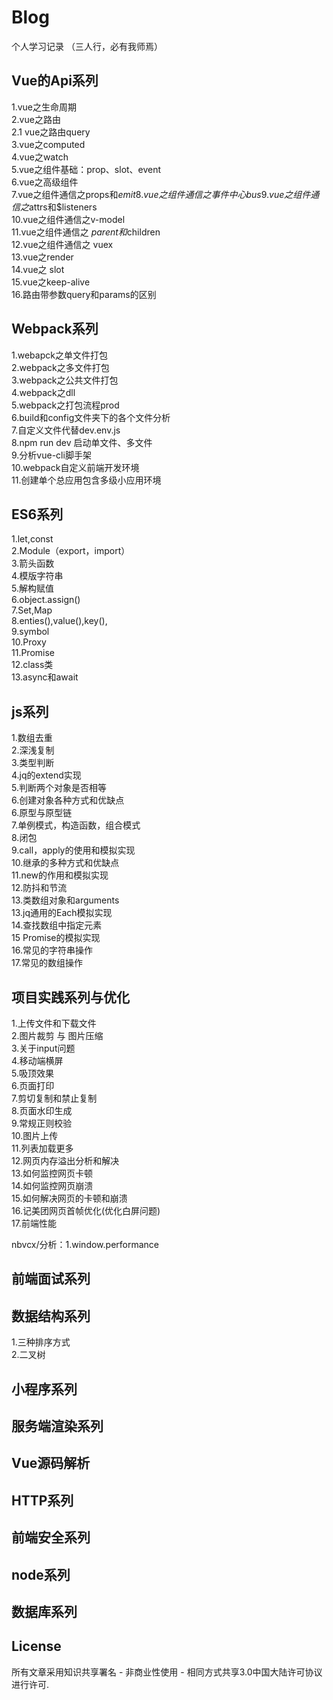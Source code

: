 # Blog

个人学习记录 （三人行，必有我师焉）

## Vue的Api系列     
1.vue之生命周期   
2.vue之路由        
2.1 vue之路由query        
3.vue之computed        
4.vue之watch           
5.vue之组件基础：prop、slot、event               
6.vue之高级组件        
7.vue之组件通信之props和$emit        
8.vue之组件通信之事件中心bus      
9.vue之组件通信之$attrs和$listeners     
10.vue之组件通信之v-model       
11.vue之组件通信之 $parent和$children       
12.vue之组件通信之 vuex       
13.vue之render      
14.vue之 slot      
15.vue之keep-alive          
16.路由带参数query和params的区别          

## Webpack系列      
1.webapck之单文件打包        
2.webpack之多文件打包        
3.webpack之公共文件打包        
4.webpack之dll       
5.webpack之打包流程prod       
6.build和config文件夹下的各个文件分析        
7.自定义文件代替dev.env.js        
8.npm run dev 启动单文件、多文件      
9.分析vue-cli脚手架         
10.webpack自定义前端开发环境        
11.创建单个总应用包含多级小应用环境         

## ES6系列             
1.let,const        
2.Module（export，import）         
3.箭头函数                                
4.模版字符串                        
5.解构赋值                      
6.object.assign()           
7.Set,Map               
8.enties(),value(),key(),         
9.symbol              
10.Proxy            
11.Promise          
12.class类           
13.async和await          

## js系列          
1.数组去重                    
2.深浅复制                 
3.类型判断          
4.jq的extend实现       
5.判断两个对象是否相等                   
6.创建对象各种方式和优缺点        
6.原型与原型链        
7.单例模式，构造函数，组合模式               
8.闭包          
9.call，apply的使用和模拟实现          
10.继承的多种方式和优缺点                  
11.new的作用和模拟实现                
12.防抖和节流                  
13.类数组对象和arguments          
13.jq通用的Each模拟实现                   
14.查找数组中指定元素              
15 Promise的模拟实现         
16.常见的字符串操作     
17.常见的数组操作

## 项目实践系列与优化                
1.上传文件和下载文件       
2.图片裁剪 与 图片压缩     
3.关于input问题           
4.移动端横屏         
5.吸顶效果      
6.页面打印            
7.剪切复制和禁止复制       
8.页面水印生成       
9.常规正则校验       
10.图片上传   
11.列表加载更多     
12.网页内存溢出分析和解决      
13.如何监控网页卡顿     
14.如何监控网页崩溃       
15.如何解决网页的卡顿和崩溃           
16.记美团网页首帧优化(优化白屏问题)        
17.前端性能 

nbvcx/分析：1.window.performance


## 前端面试系列

## 数据结构系列       
1.三种排序方式        
2.二叉树

## 小程序系列


## 服务端渲染系列

## Vue源码解析

## HTTP系列

## 前端安全系列


## node系列

## 数据库系列



## License
所有文章采用知识共享署名 - 非商业性使用 - 相同方式共享3.0中国大陆许可协议进行许可.
